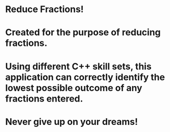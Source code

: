 # Reduce Fractions!
# Created for the purpose of reducing fractions. 
# Using different C++ skill sets, this application can correctly identify the lowest possible outcome of any fractions entered.
# Never give up on your dreams!
